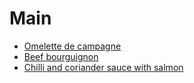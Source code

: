 # Main #
* [Omelette de campagne](omelette_campagne.md)
* [Beef bourguignon](beef_bourguignon.md)
* [Chilli and coriander sauce with salmon](chilli_and_coriander_sauce_with_salmon.md)
